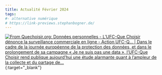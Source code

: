 ```yaml
---
title: Actualité Février 2024
tags:
#- alternative numérique
# https://link-previews.stephanbogner.de/
---
```


[
![From Quechoisir.org: Données personnelles - L’UFC-Que Choisir dénonce la surveillance commerciale en ligne - Action UFC-Q… | Dans le cadre de la journée européenne de la protection des données, et dans le prolongement de sa campagne « Je ne suis pas une data », l’UFC-Que Choisir rend publique aujourd’hui une étude alarmante quant à l’ampleur de la collecte et du partage de…]({{site.url}}{{site.baseurl}}/assets/images/link-previews/2024-02-04-Quechoisir.org-Donnees_personnelles.png)](
https://www.quechoisir.org/action-ufc-que-choisir-donnees-personnelles-l-ufc-que-choisir-denonce-la-surveillance-commerciale-en-ligne-n115746/){:target="_blank"}